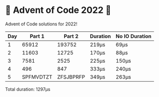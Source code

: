 # 🎄 Advent of Code 2022 🎅
Advent of Code solutions for 2022!

| Day | Part 1  | Part 2        | Duration | No IO Duration |
|-----|---------|---------------|----------|----------------|
| 1   | 65912     | 193752    | 219μs    | 69μs           |
| 2   | 11603     | 12725     | 170μs    | 88μs           |
| 3   | 7581      | 2525      | 225μs    | 150μs          |
| 4   | 496       | 847       | 333μs    | 240μs          |
| 5   | SPFMVDTZT | ZFSJBPRFP | 349μs    | 263μs          |

Total duration: 1297μs